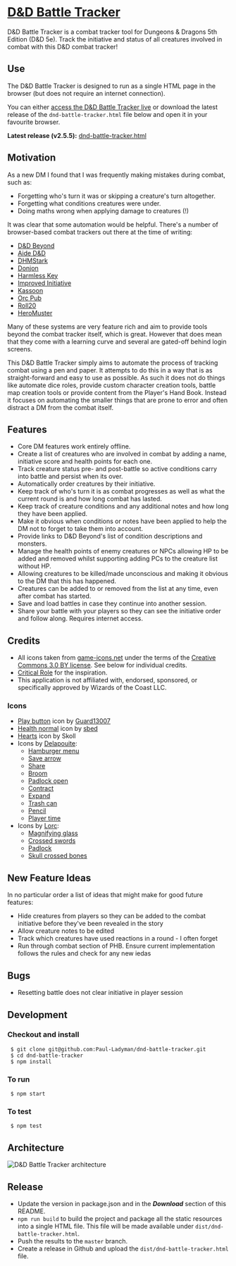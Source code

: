 # [D&D Battle Tracker](http://dndbattletracker.com/)

D&D Battle Tracker is a combat tracker tool for Dungeons & Dragons 5th Edition (D&D 5e). Track the initiative and status of all creatures involved in combat with this D&D combat tracker!

## Use

The D&D Battle Tracker is designed to run as a single HTML page in the browser (but does not require an internet connection).

You can either [access the D&D Battle Tracker live](http://dndbattletracker.com/) or download the latest release of the `dnd-battle-tracker.html` file below and open it in your favourite browser.

**Latest release (v2.5.5):** [dnd-battle-tracker.html](https://github.com/Paul-Ladyman/dnd-battle-tracker/releases/download/v2.5.5/dnd-battle-tracker.html)

## Motivation

As a new DM I found that I was frequently making mistakes during combat, such as:

* Forgetting who's turn it was or skipping a creature's turn altogether.
* Forgetting what conditions creatures were under.
* Doing maths wrong when applying damage to creatures (!)

It was clear that some automation would be helpful. There's a number of browser-based combat trackers out there at the time of writing:

* [D&D Beyond](https://www.dndbeyond.com/combat-tracker)
* [Aide D&D](https://www.aidedd.org/dnd-tracker/index.php?l=1)
* [DHMStark](http://dhmstark.co.uk/rpgs/encounter-tracker/)
* [Donjon](https://donjon.bin.sh/5e/initiative/)
* [Harmless Key](https://harmlesskey.com/)
* [Improved Initiative](https://www.improved-initiative.com/)
* [Kassoon](https://www.kassoon.com/dnd/combat-tracker/)
* [Orc Pub](https://www.orcpub2.com/)
* [Roll20](https://app.roll20.net/sessions/new)
* [HeroMuster](https://encounters.heromuster.com/)

Many of these systems are very feature rich and aim to provide tools beyond the combat tracker itself, which is great. However that does mean that they come with a learning curve and several are gated-off behind login screens.

This D&D Battle Tracker simply aims to automate the process of tracking combat using a pen and paper. It attempts to do this in a way that is as straight-forward and easy to use as possible. As such it does not do things like automate dice roles, provide custom character creation tools, battle map creation tools or provide content from the Player's Hand Book. Instead it focuses on automating the smaller things that are prone to error and often distract a DM from the combat itself.

## Features

* Core DM features work entirely offline.
* Create a list of creatures who are involved in combat by adding a name, initiative score and health points for each one.
* Track creature status pre- and post-battle so active conditions carry into battle and persist when its over.
* Automatically order creatures by their initiative.
* Keep track of who's turn it is as combat progresses as well as what the current round is and how long combat has lasted.
* Keep track of creature conditions and any additional notes and how long they have been applied.
* Make it obvious when conditions or notes have been applied to help the DM not to forget to take them into account.
* Provide links to D&D Beyond's list of condition descriptions and monsters.
* Manage the health points of enemy creatures or NPCs allowing HP to be added and removed whilst supporting adding PCs to the creature list without HP.
* Allowing creatures to be killed/made unconscious and making it obvious to the DM that this has happened.
* Creatures can be added to or removed from the list at any time, even after combat has started.
* Save and load battles in case they continue into another session.
* Share your battle with your players so they can see the initiative order and follow along. Requires internet access.

## Credits

* All icons taken from [game-icons.net](https://game-icons.net/) under the terms of the [Creative Commons 3.0 BY license](https://creativecommons.org/licenses/by/3.0/). See below for individual credits.
* [Critical Role](https://www.youtube.com/channel/UCpXBGqwsBkpvcYjsJBQ7LEQ) for the inspiration.
* This application is not affiliated with, endorsed, sponsored, or specifically approved by Wizards of the Coast LLC.

### Icons

* [Play button](https://game-icons.net/1x1/guard13007/play-button.html) icon by [Guard13007](https://guard13007.com/)
* [Health normal](https://game-icons.net/1x1/sbed/health-normal.html) icon by [sbed](https://opengameart.org/content/95-game-icons)
* [Hearts](https://game-icons.net/1x1/skoll/hearts.html) icon by Skoll
* Icons by [Delapouite](https://delapouite.com/):
  * [Hamburger menu](https://game-icons.net/1x1/delapouite/hamburger-menu.html)
  * [Save arrow](https://game-icons.net/1x1/delapouite/save-arrow.html)
  * [Share](https://game-icons.net/1x1/delapouite/share.html)
  * [Broom](https://game-icons.net/1x1/delapouite/broom.html)
  * [Padlock open](https://game-icons.net/1x1/delapouite/padlock-open.html)
  * [Contract](https://game-icons.net/1x1/delapouite/contract.html)
  * [Expand](https://game-icons.net/1x1/delapouite/expand.html)
  * [Trash can](https://game-icons.net/1x1/delapouite/trash-can.html)
  * [Pencil](https://game-icons.net/1x1/delapouite/pencil.html)
  * [Player time](https://game-icons.net/1x1/delapouite/player-time.html)
* Icons by [Lorc](http://lorcblog.blogspot.com/):
  * [Magnifying glass](https://game-icons.net/1x1/lorc/magnifying-glass.html)
  * [Crossed swords](https://game-icons.net/1x1/lorc/crossed-swords.html)
  * [Padlock](https://game-icons.net/1x1/lorc/padlock.html)
  * [Skull crossed bones](https://game-icons.net/1x1/lorc/skull-crossed-bones.html)

## New Feature Ideas

In no particular order a list of ideas that might make for good future features:

* Hide creatures from players so they can be added to the combat initiative before they've been revealed in the story
* Allow creature notes to be edited
* Track which creatures have used reactions in a round - I often forget
* Run through combat section of PHB. Ensure current implementation follows the rules and check for any new iedas

## Bugs

* Resetting battle does not clear initiative in player session

## Development

### Checkout and install

     $ git clone git@github.com:Paul-Ladyman/dnd-battle-tracker.git
     $ cd dnd-battle-tracker
     $ npm install

### To run

     $ npm start

### To test

     $ npm test

## Architecture

![D&D Battle Tracker architecture](architecture.png)

## Release

- Update the version in package.json and in the ***Download*** section of this README.
- `npm run build` to build the project and package all the static resources into a single HTML file. This file will be made available under `dist/dnd-battle-tracker.html`.
- Push the results to the `master` branch.
- Create a release in Github and upload the `dist/dnd-battle-tracker.html` file.

